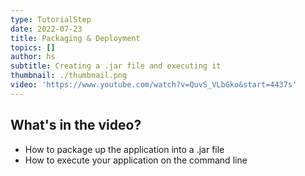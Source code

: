 ```yaml
---
type: TutorialStep
date: 2022-07-23
title: Packaging & Deployment
topics: []
author: hs
subtitle: Creating a .jar file and executing it
thumbnail: ./thumbnail.png
video: 'https://www.youtube.com/watch?v=QuvS_VLbGko&start=4437s'
---
```


## What's in the video?

* How to package up the application into a .jar file
* How to execute your application on the command line

